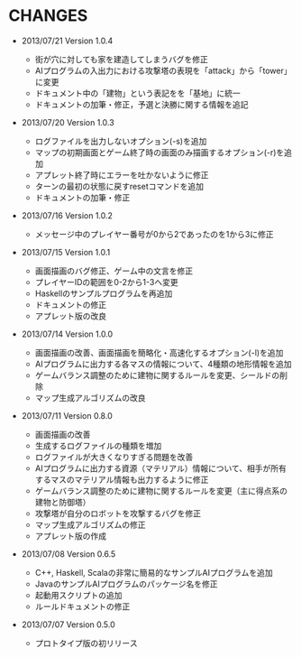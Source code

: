 ﻿CHANGES
========================

- 2013/07/21 Version 1.0.4
  - 街が穴に対しても家を建造してしまうバグを修正
  - AIプログラムの入出力における攻撃塔の表現を「attack」から「tower」に変更
  - ドキュメント中の「建物」という表記をを「基地」に統一
  - ドキュメントの加筆・修正，予選と決勝に関する情報を追記

- 2013/07/20 Version 1.0.3
  - ログファイルを出力しないオプション(-s)を追加
  - マップの初期画面とゲーム終了時の画面のみ描画するオプション(-r)を追加
  - アプレット終了時にエラーを吐かないように修正
  - ターンの最初の状態に戻すresetコマンドを追加
  - ドキュメントの加筆・修正

- 2013/07/16 Version 1.0.2
  - メッセージ中のプレイヤー番号が0から2であったのを1から3に修正

- 2013/07/15 Version 1.0.1
  - 画面描画のバグ修正、ゲーム中の文言を修正
  - プレイヤーIDの範囲を0-2から1-3へ変更
  - Haskellのサンプルプログラムを再追加
  - ドキュメントの修正
  - アプレット版の改良

- 2013/07/14 Version 1.0.0
  - 画面描画の改善、画面描画を簡略化・高速化するオプション(-l)を追加
  - AIプログラムに出力する各マスの情報について、4種類の地形情報を追加
  - ゲームバランス調整のために建物に関するルールを変更、シールドの削除
  - マップ生成アルゴリズムの改良

- 2013/07/11 Version 0.8.0
  - 画面描画の改善
  - 生成するログファイルの種類を増加
  - ログファイルが大きくなりすぎる問題を改善
  - AIプログラムに出力する資源（マテリアル）情報について、相手が所有するマスのマテリアル情報も出力するように修正
  - ゲームバランス調整のために建物に関するルールを変更（主に得点系の建物と防御塔）
  - 攻撃塔が自分のロボットを攻撃するバグを修正
  - マップ生成アルゴリズムの修正
  - アプレット版の作成

- 2013/07/08 Version 0.6.5
  - C++, Haskell, Scalaの非常に簡易的なサンプルAIプログラムを追加
  - JavaのサンプルAIプログラムのパッケージ名を修正
  - 起動用スクリプトの追加
  - ルールドキュメントの修正

- 2013/07/07 Version 0.5.0
  - プロトタイプ版の初リリース
